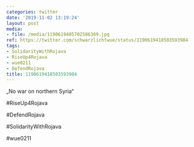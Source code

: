 ```yaml
---
categories: twitter
date: '2019-11-02 13:19:24'
layout: post
media:
- file: /media/1190619405702586369.jpg
ref: https://twitter.com/schwarzlichtwue/status/1190619418503593984
tags:
- SolidarityWithRojava
- RiseUp4Rojava
- wue0211
- DefendRojava
title: 1190619418503593984
---
```

„No war on northern Syria“

#RiseUp4Rojava

#DefendRojava

#SolidarityWithRojava

#wue0211  